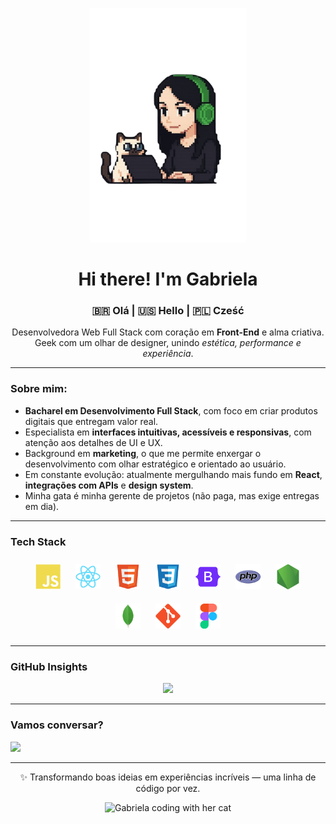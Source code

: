 <p align="center">
  <img src="assets/gaby-dev.png" width="250" alt="Coding Gaby Pixel Art">
</p>

<h1 align="center">Hi there! I'm Gabriela</h1>
<h3 align="center">🇧🇷 Olá | 🇺🇸 Hello | 🇵🇱 Cześć</h3>

<p align="center">
  Desenvolvedora Web Full Stack com coração em <strong>Front-End</strong> e alma criativa.  
  Geek com um olhar de designer, unindo <em>estética, performance e experiência</em>.  
</p>

---

### Sobre mim:

- **Bacharel em Desenvolvimento Full Stack**, com foco em criar produtos digitais que entregam valor real.
- Especialista em **interfaces intuitivas, acessíveis e responsivas**, com atenção aos detalhes de UI e UX.
- Background em **marketing**, o que me permite enxergar o desenvolvimento com olhar estratégico e orientado ao usuário.
- Em constante evolução: atualmente mergulhando mais fundo em **React**, **integrações com APIs** e **design system**.
- Minha gata é minha gerente de projetos (não paga, mas exige entregas em dia).

---

### Tech Stack

<p align="center">
  <img src="https://raw.githubusercontent.com/devicons/devicon/master/icons/javascript/javascript-plain.svg" alt="JavaScript" width="40" title="JavaScript" style="margin: 10px;">
  <img src="https://raw.githubusercontent.com/devicons/devicon/master/icons/react/react-original.svg" alt="React" width="40" title="React" style="margin: 10px;">
  <img src="https://raw.githubusercontent.com/devicons/devicon/master/icons/html5/html5-original.svg" alt="HTML5" width="40" title="HTML5" style="margin: 10px;">
  <img src="https://raw.githubusercontent.com/devicons/devicon/master/icons/css3/css3-original.svg" alt="CSS3" width="40" title="CSS3" style="margin: 10px;">
  <img src="https://raw.githubusercontent.com/devicons/devicon/master/icons/bootstrap/bootstrap-plain.svg" alt="Bootstrap" width="40" title="Bootstrap" style="margin: 10px;">
  <img src="https://raw.githubusercontent.com/devicons/devicon/master/icons/php/php-original.svg" alt="PHP" width="40" title="PHP" style="margin: 10px;">
  <img src="https://raw.githubusercontent.com/devicons/devicon/master/icons/nodejs/nodejs-original.svg" alt="Node.js" width="40" title="Node.js" style="margin: 10px;">
  <img src="https://raw.githubusercontent.com/devicons/devicon/master/icons/mongodb/mongodb-original.svg" alt="MongoDB" width="40" title="MongoDB" style="margin: 10px;">
  <img src="https://raw.githubusercontent.com/devicons/devicon/master/icons/git/git-original.svg" alt="Git" width="40" title="Git" style="margin: 10px;">
  <img src="https://raw.githubusercontent.com/devicons/devicon/master/icons/figma/figma-original.svg" alt="Figma" width="40" title="Figma" style="margin: 10px;">
</p>

---

### GitHub Insights

<div align="center">
  <img height="180em" src="https://github-readme-stats.vercel.app/api/top-langs/?username=gabycancello&layout=compact&langs_count=7&theme=dracula"/>
</div>

---

### Vamos conversar?

<div>
  <a href="mailto:gabicancello@gmail.com">
    <img src="https://img.shields.io/badge/-Gmail-%23333?style=for-the-badge&logo=gmail&logoColor=white">
  </a>
</div>

---

<p align="center">
  ✨ Transformando boas ideias em experiências incríveis — uma linha de código por vez.
</p>

<p align="center">
  <img src="assets/gaby-dev.gif" width="300" alt="Gabriela coding with her cat">
</p>
